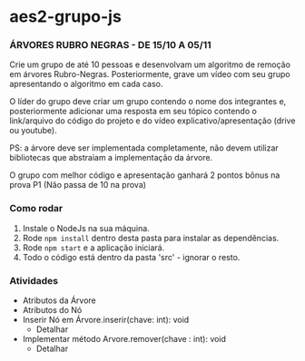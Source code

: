 # aes2-grupo-js

### ÁRVORES RUBRO NEGRAS - DE 15/10 A 05/11

Crie um grupo de até 10 pessoas e desenvolvam um algoritmo de remoção em árvores Rubro-Negras. Posteriormente, grave um vídeo com seu grupo apresentando o algoritmo em cada caso.

O líder do grupo deve criar um grupo contendo o nome dos integrantes e, posteriormente adicionar uma resposta em seu tópico contendo o link/arquivo do código do projeto e do vídeo explicativo/apresentação (drive ou youtube).

PS: a árvore deve ser implementada completamente, não devem utilizar bibliotecas que abstraiam a implementação da árvore.

O grupo com melhor código e apresentação ganhará 2 pontos bônus na prova P1 (Não passa de 10 na prova)

### Como rodar

1. Instale o NodeJs na sua máquina.
2. Rode `npm install` dentro desta pasta para instalar as dependências.
3. Rode `npm start` e a aplicação iniciará.
4. Todo o código está dentro da pasta 'src' - ignorar o resto.

### Atividades

- Atributos da Árvore
- Atributos do Nó
- Inserir Nó em Árvore.inserir(chave: int): void
    * Detalhar
- Implementar método Arvore.remover(chave : int): void
    * Detalhar

